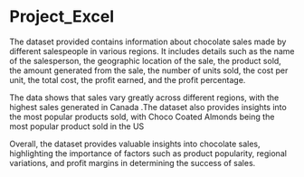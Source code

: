 # Project_Excel
The dataset provided contains information about chocolate sales made by different salespeople in various regions. It includes details such as the name of the salesperson, the geographic location of the sale, the product sold, the amount generated from the sale, the number of units sold, the cost per unit, the total cost, the profit earned, and the profit percentage.

The data shows that sales vary greatly across different regions, with the highest sales generated in Canada .The dataset also provides insights into the most popular products sold, with Choco Coated Almonds being the most popular product sold in the US

Overall, the dataset provides valuable insights into chocolate sales, highlighting the importance of factors such as product popularity, regional variations, and profit margins in determining the success of sales.
